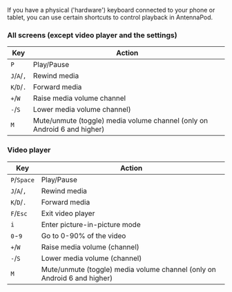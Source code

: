 If you have a physical ('hardware') keyboard connected to your phone or tablet, you can use certain shortcuts to control playback in AntennaPod.

### All screens (except video player and the settings)

| Key | Action |
| -- | -- |
|`P` | Play/Pause|
| `J`/`A`/`,` | Rewind media |
| `K`/`D`/`.` | Forward media |
| `+`/`W` | Raise media volume channel |
| `-`/`S` | Lower media volume channel) |
| `M` | Mute/unmute (toggle) media volume channel (only on Android 6 and higher) |

### Video player

| Key | Action |
| -- | -- |
| `P`/`Space` | Play/Pause |
| `J`/`A`/`,` | Rewind media |
| `K`/`D`/`.` | Forward media |
| `F`/`Esc` | Exit video player |
| `i` | Enter picture-in-picture mode |
| `0`-`9` | Go to 0-90% of the video |
| `+`/`W` | Raise media volume (channel) |
| `-`/`S` | Lower media volume (channel) |
| `M` | Mute/unmute (toggle) media volume channel (only on Android 6 and higher) |
